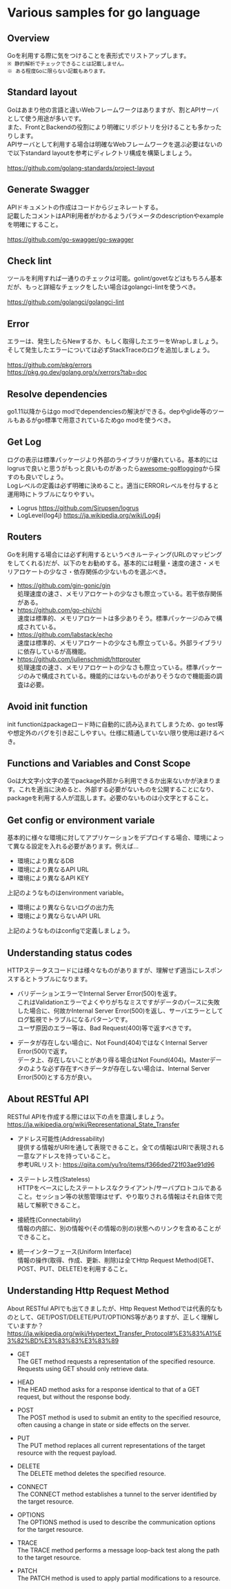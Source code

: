 # Various samples for go language

## Overview
Goを利用する際に気をつけることを表形式でリストアップします。  
`※ 静的解析でチェックできることは記載しません。`  
`※ ある程度Goに限らない記載もあります。`  

## Standard layout  
Goはあまり他の言語と違いWebフレームワークはありますが、割とAPIサーバとして使う用途が多いです。  
また、FrontとBackendの役割により明確にリポジトリを分けることも多かったりします。  
APIサーバとして利用する場合は明確なWebフレームワークを選ぶ必要はないので以下standard layoutを参考にディレクトリ構成を構築しましょう。  
\
https://github.com/golang-standards/project-layout

## Generate Swagger  
APIドキュメントの作成はコードからジェネレートする。  
記載したコメントはAPI利用者がわかるようパラメータのdescriptionやexampleを明確にすること。  
\
https://github.com/go-swagger/go-swagger

## Check lint  
ツールを利用すれば一通りのチェックは可能。golint/govetなどはもちろん基本だが、もっと詳細なチェックをしたい場合はgolangci-lintを使うべき。  
\
https://github.com/golangci/golangci-lint

## Error  
エラーは、発生したらNewするか、もしく取得したエラーをWrapしましょう。そして発生したエラーについては必ずStackTraceのログを追加しましょう。  
\
https://github.com/pkg/errors  
https://pkg.go.dev/golang.org/x/xerrors?tab=doc  

## Resolve dependencies
go1.11以降からはgo modでdependenciesの解決ができる。depやglide等のツールもあるがgo標準で用意されているためgo modを使うべき。

## Get Log
ログの表示は標準パッケージより外部のライブラリが優れている。基本的にはlogrusで良いと思うがもっと良いものがあったら[awesome-go#logging](https://github.com/avelino/awesome-go#logging)から探すのも良いでしょう。  
Logレベルの定義は必ず明確に決めること。適当にERRORレベルを付与すると運用時にトラブルになりやすい。  
- Logrus
https://github.com/Sirupsen/logrus
- LogLevel(log4j)
https://ja.wikipedia.org/wiki/Log4j

## Routers
Goを利用する場合には必ず利用するというべきルーティング(URLのマッピングをしてくれる)だが、以下のをお勧めする。基本的には軽量・速度の速さ・メモリアロケートの少なさ・依存関係の少ないものを選ぶべき。  
- https://github.com/gin-gonic/gin  
処理速度の速さ、メモリアロケートの少なさも際立っている。若干依存関係がある。
- https://github.com/go-chi/chi  
速度は標準的、メモリアロケートは多少ありそう。標準パッケージのみで構成されている。
- https://github.com/labstack/echo  
速度は標準的、メモリアロケートの少なさも際立っている。外部ライブラリに依存しているが高機能。
- https://github.com/julienschmidt/httprouter  
処理速度の速さ、メモリアロケートの少なさも際立っている。標準パッケージのみで構成されている。機能的にはないものがありそうなので機能面の調査は必要。

## Avoid init function
init functionはpackageロード時に自動的に読み込まれてしまうため、go test等や想定外のバグを引き起こしやすい。仕様に精通していない限り使用は避けるべき。

## Functions and Variables and Const Scope
Goは大文字小文字の差でpackage外部から利用できるか出来ないかが決まります。これを適当に決めると、外部する必要がないものを公開することになり、packageを利用する人が混乱します。必要のないものは小文字とすること。

## Get config or environment variale
基本的に様々な環境に対してアプリケーションをデプロイする場合、環境によって異なる設定を入れる必要があります。例えば...

- 環境により異なるDB
- 環境により異なるAPI URL
- 環境により異なるAPI KEY

上記のようなものはenvironment variable。

- 環境により異ならないログの出力先
- 環境により異ならないAPI URL

上記のようなものはconfigで定義しましょう。

## Understanding status codes
HTTPステータスコードには様々なものがありますが、理解せず適当にレスポンスするとトラブルになります。  

- バリデーションエラーでInternal Server Error(500)を返す。  
これはValidationエラーでよくやりがちなミスですがデータのパースに失敗した場合に、何故かInternal Server Error(500)を返し、サーバエラーとしてログ監視でトラブルになるパターンです。  
ユーザ原因のエラー等は、Bad Request(400)等で返すべきです。  

- データが存在しない場合に、Not Found(404)ではなくInternal Server Error(500)で返す。  
データ上、存在しないことがあり得る場合はNot Found(404)。Masterデータのような必ず存在すべきデータが存在しない場合は、Internal Server Error(500)とする方が良い。

## About RESTful API
RESTful APIを作成する際には以下の点を意識しましょう。
\
https://ja.wikipedia.org/wiki/Representational_State_Transfer

- アドレス可能性(Addressability)  
提供する情報がURIを通して表現できること。全ての情報はURIで表現される一意なアドレスを持っていること。  
参考URLリスト: https://qiita.com/yu1ro/items/f366ded721f03ae91d96

- ステートレス性(Stateless)  
HTTPをベースにしたステートレスなクライアント/サーバプロトコルであること。セッション等の状態管理はせず、やり取りされる情報はそれ自体で完結して解釈できること。

- 接続性(Connectability)  
情報の内部に、別の情報や(その情報の別の)状態へのリンクを含めることができること。

- 統一インターフェース(Uniform Interface)  
情報の操作(取得、作成、更新、削除)は全てHttp Request Method(GET、POST、PUT、DELETE)を利用すること。

## Understanding Http Request Method
About RESTful APIでも出てきましたが、Http Request Methodでは代表的なものとして、GET/POST/DELETE/PUT/OPTIONS等がありますが、正しく理解していますか？  
https://ja.wikipedia.org/wiki/Hypertext_Transfer_Protocol#%E3%83%A1%E3%82%BD%E3%83%83%E3%83%89

- GET  
The GET method requests a representation of the specified resource. Requests using GET should only retrieve data.

- HEAD  
The HEAD method asks for a response identical to that of a GET request, but without the response body.

- POST  
The POST method is used to submit an entity to the specified resource, often causing a change in state or side effects on the server.

- PUT  
The PUT method replaces all current representations of the target resource with the request payload.

- DELETE  
The DELETE method deletes the specified resource.

- CONNECT  
The CONNECT method establishes a tunnel to the server identified by the target resource.

- OPTIONS  
The OPTIONS method is used to describe the communication options for the target resource.

- TRACE  
The TRACE method performs a message loop-back test along the path to the target resource.

- PATCH  
The PATCH method is used to apply partial modifications to a resource.
